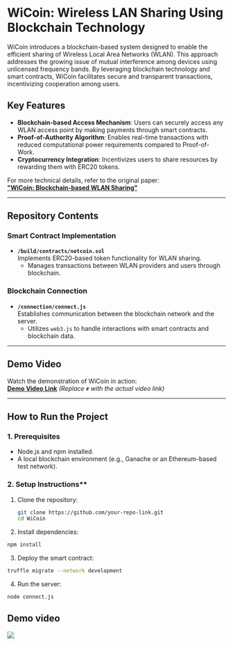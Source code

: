 
# **WiCoin: Wireless LAN Sharing Using Blockchain Technology**

WiCoin introduces a blockchain-based system designed to enable the efficient sharing of Wireless Local Area Networks (WLAN). This approach addresses the growing issue of mutual interference among devices using unlicensed frequency bands. By leveraging blockchain technology and smart contracts, WiCoin facilitates secure and transparent transactions, incentivizing cooperation among users.

## **Key Features**
- **Blockchain-based Access Mechanism**: Users can securely access any WLAN access point by making payments through smart contracts.
- **Proof-of-Authority Algorithm**: Enables real-time transactions with reduced computational power requirements compared to Proof-of-Work.
- **Cryptocurrency Integration**: Incentivizes users to share resources by rewarding them with ERC20 tokens.

For more technical details, refer to the original paper:  
[**"WiCoin: Blockchain-based WLAN Sharing"**](https://www.koreascience.or.kr/article/JAKO201911338887857.page)

---

## **Repository Contents**

### **Smart Contract Implementation**
- **`/build/contracts/netcoin.sol`**  
  Implements ERC20-based token functionality for WLAN sharing.  
  - Manages transactions between WLAN providers and users through blockchain.

### **Blockchain Connection**
- **`/connection/connect.js`**  
  Establishes communication between the blockchain network and the server.  
  - Utilizes `web3.js` to handle interactions with smart contracts and blockchain data.

---

## **Demo Video**
Watch the demonstration of WiCoin in action:  
[**Demo Video Link**](#) *(Replace `#` with the actual video link)*

---

## **How to Run the Project**

### **1. Prerequisites**
- Node.js and npm installed.
- A local blockchain environment (e.g., Ganache or an Ethereum-based test network).

### 2. Setup Instructions**
1. Clone the repository:  
   ```bash
   git clone https://github.com/your-repo-link.git
   cd WiCoin
   ```
2. Install dependencies:
```bash
npm install
```
3. Deploy the smart contract:
```bash
truffle migrate --network development
```
4. Run the server:
```bash
node connect.js
```

## Demo video
<img src="https://user-images.githubusercontent.com/73271891/154790082-2f441ea1-16d0-41ac-b7ae-3c4d373c9afc.gif">

